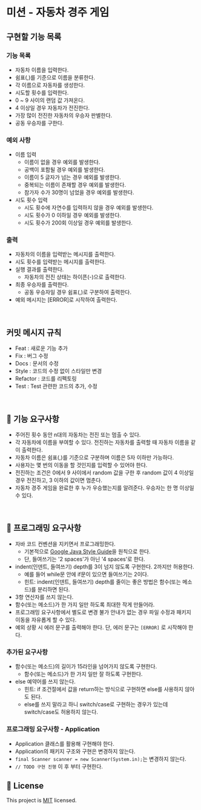# 미션 - 자동차 경주 게임

## 구현할 기능 목록

### 기능 목록

- 자동차 이름을 입력한다.
- 쉼표(,)를 기준으로 이름을 분류한다.
- 각 이름으로 자동차를 생성한다.
- 시도할 횟수를 입력한다.
- 0 ~ 9 사이의 랜덤 값 가져온다.
- 4 이상일 경우 자동차가 전진한다.
- 가장 많이 전진한 자동차의 우승자 판별한다.
- 공동 우승자를 구한다.

### 예외 사항

- 이름 입력
    - 이름이 없을 경우 예외를 발생한다.
    - 공백이 포함될 경우 예외를 발생한다.
    - 이름이 5 글자가 넘는 경우 예외를 발생한다.
    - 중복되는 이름이 존재할 경우 예외를 발생한다.
    - 참가자 수가 30명이 넘었을 경우 예외를 발생한다.
- 시도 횟수 입력
    - 시도 횟수에 자연수를 입력하지 않을 경우 예외를 발생한다.
    - 시도 횟수가 0 이하일 경우 예외를 발생한다.
    - 시도 횟수가 200회 이상일 경우 예외를 발생한다.

### 출력

- 자동차의 이름을 입력받는 메시지를 출력한다.
- 시도 횟수를 입력받는 메시지를 출력한다.
- 실행 결과를 출력한다.
    - 자동차의 전진 상태는 하이픈(-)으로 출력한다.
- 최종 우승자를 출력한다.
    - 공동 우승자일 경우 쉼표(,)로 구분하여 출력한다.
- 예외 메시지는 [ERROR]로 시작하여 출력한다.

<br>

## 커밋 메시지 규칙

- Feat : 새로운 기능 추가
- Fix : 버그 수정
- Docs : 문서의 수정
- Style : 코드의 수정 없이 스타일만 변경
- Refactor : 코드를 리펙토링
- Test : Test 관련한 코드의 추가, 수정

<br>

## 🚀 기능 요구사항
- 주어진 횟수 동안 n대의 자동차는 전진 또는 멈출 수 있다.
- 각 자동차에 이름을 부여할 수 있다. 전진하는 자동차를 출력할 때 자동차 이름을 같이 출력한다.
- 자동차 이름은 쉼표(,)를 기준으로 구분하며 이름은 5자 이하만 가능하다.
- 사용자는 몇 번의 이동을 할 것인지를 입력할 수 있어야 한다.
- 전진하는 조건은 0에서 9 사이에서 random 값을 구한 후 random 값이 4 이상일 경우 전진하고, 3 이하의 값이면 멈춘다.
- 자동차 경주 게임을 완료한 후 누가 우승했는지를 알려준다. 우승자는 한 명 이상일 수 있다.

<br>

## 🎱 프로그래밍 요구사항
- 자바 코드 컨벤션을 지키면서 프로그래밍한다.
  - 기본적으로 [Google Java Style Guide](https://google.github.io/styleguide/javaguide.html)을 원칙으로 한다.
  - 단, 들여쓰기는 '2 spaces'가 아닌 '4 spaces'로 한다.
- indent(인덴트, 들여쓰기) depth를 3이 넘지 않도록 구현한다. 2까지만 허용한다.
  - 예를 들어 while문 안에 if문이 있으면 들여쓰기는 2이다.
  - 힌트: indent(인덴트, 들여쓰기) depth를 줄이는 좋은 방법은 함수(또는 메소드)를 분리하면 된다.
- 3항 연산자를 쓰지 않는다.
- 함수(또는 메소드)가 한 가지 일만 하도록 최대한 작게 만들어라.
- 프로그래밍 요구사항에서 별도로 변경 불가 안내가 없는 경우 파일 수정과 패키지 이동을 자유롭게 할 수 있다.
- 예외 상황 시 에러 문구를 출력해야 한다. 단, 에러 문구는 `[ERROR]` 로 시작해야 한다.

### 추가된 요구사항
- 함수(또는 메소드)의 길이가 15라인을 넘어가지 않도록 구현한다.
  - 함수(또는 메소드)가 한 가지 일만 잘 하도록 구현한다.
- else 예약어를 쓰지 않는다.
  - 힌트: if 조건절에서 값을 return하는 방식으로 구현하면 else를 사용하지 않아도 된다.
  - else를 쓰지 말라고 하니 switch/case로 구현하는 경우가 있는데 switch/case도 허용하지 않는다.

### 프로그래밍 요구사항 - Application
- Application 클래스를 활용해 구현해야 한다.
- Application의 패키지 구조와 구현은 변경하지 않는다.
- `final Scanner scanner = new Scanner(System.in);`는 변경하지 않는다.
- `// TODO 구현 진행` 이 후 부터 구현한다.

## 📝 License

This project is [MIT](https://github.com/woowacourse/java-racingcar-precourse/blob/master/LICENSE) licensed.
